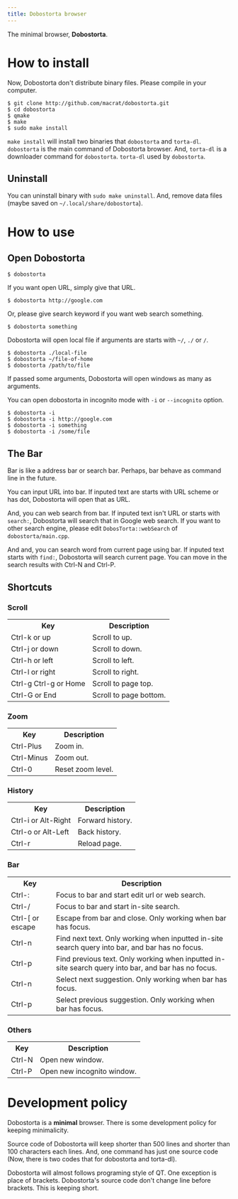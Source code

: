 ```yaml
---
title: Dobostorta browser
---
```


The minimal browser, **Dobostorta**.

# How to install
Now, Dobostorta don't distribute binary files. Please compile in your computer.
```
$ git clone http://github.com/macrat/dobostorta.git
$ cd dobostorta
$ qmake
$ make
$ sudo make install
```

`make install` will install two binaries that `dobostorta` and `torta-dl`.
`dobostorta` is the main command of Dobostorta browser.
And, `torta-dl` is a downloader command for `dobostorta`. `torta-dl` used by `dobostorta`.

## Uninstall
You can uninstall binary with `sudo make uninstall`.
And, remove data files (maybe saved on `~/.local/share/dobostorta`).

# How to use
## Open Dobostorta
```
$ dobostorta
```

If you want open URL, simply give that URL.
```
$ dobostorta http://google.com
```

Or, please give search keyword if you want web search something.
```
$ dobostorta something
```

Dobostorta will open local file if arguments are starts with `~/`, `./` or `/`.
```
$ dobostorta ./local-file
$ dobostorta ~/file-of-home
$ dobostorta /path/to/file
```

If passed some arguments, Dobostorta will open windows as many as arguments.

You can open dobostorta in incognito mode with `-i` or `--incognito` option.
```
$ dobostorta -i
$ dobostorta -i http://google.com
$ dobostorta -i something
$ dobostorta -i /some/file
```

## The Bar
Bar is like a address bar or search bar. Perhaps, bar behave as command line in the future.

You can input URL into bar.
If inputed text are starts with URL scheme or has dot, Dobostorta will open that as URL.

And, you can web search from bar.
If inputed text isn't URL or starts with `search:`, Dobostorta will search that in Google web search.
If you want to other search engine, please edit `DobosTorta::webSearch` of `dobostorta/main.cpp`.

And and, you can search word from current page using bar.
If inputed text starts with `find:`, Dobostorta will search current page.
You can move in the search results with Ctrl-N and Ctrl-P.

## Shortcuts
### Scroll
<table>
<tr><th>Key</th><th>Description</th></tr>
<tr><td>Ctrl-k or up</td><td>Scroll to up. </td></tr>
<tr><td>Ctrl-j or down</td><td>Scroll to down.</td></tr>
<tr><td>Ctrl-h or left</td><td>Scroll to left.</td></tr>
<tr><td>Ctrl-l or right</td><td>Scroll to right.</td></tr>
<tr><td>Ctrl-g Ctrl-g or Home</td><td>Scroll to page top.</td></tr>
<tr><td>Ctrl-G or End</td><td>Scroll to page bottom.</td></tr>
</table>

### Zoom
<table>
<tr><th>Key</th><th>Description</th></tr>
<tr><td>Ctrl-Plus</td><td>Zoom in.</td></tr>
<tr><td>Ctrl-Minus</td><td>Zoom out.</td></tr>
<tr><td>Ctrl-0</td><td>Reset zoom level.</td></tr>
</table>

### History
<table>
<tr><th>Key</th><th>Description</th></tr>
<tr><td>Ctrl-i or Alt-Right</td><td>Forward history.</td></tr>
<tr><td>Ctrl-o or Alt-Left</td><td>Back history.</td></tr>
<tr><td>Ctrl-r</td><td>Reload page.</td></tr>
</table>

### Bar
<table>
<tr><th>Key</th><th>Description</th></tr>
<tr><td>Ctrl-:</td><td>Focus to bar and start edit url or web search.</td></tr>
<tr><td>Ctrl-/</td><td>Focus to bar and start in-site search.</td></tr>
<tr><td>Ctrl-[ or escape</td><td>Escape from bar and close. Only working when bar has focus.</td></tr>
<tr><td>Ctrl-n</td><td>Find next text. Only working when inputted in-site search query into bar, and bar has no focus.</td></tr>
<tr><td>Ctrl-p</td><td>Find previous text. Only working when inputted in-site search query into bar, and bar has no focus.</td></tr>
<tr><td>Ctrl-n</td><td>Select next suggestion. Only working when bar has focus.</td></tr>
<tr><td>Ctrl-p</td><td>Select previous suggestion. Only working when bar has focus.</td></tr>
</table>

### Others
<table>
<tr><th>Key</th><th>Description</th></tr>
<tr><td>Ctrl-N</td><td>Open new window.</td></tr>
<tr><td>Ctrl-P</td><td>Open new incognito window.</td></tr>
</table>

# Development policy
Dobostorta is a **minimal** browser.
There is some development policy for keeping minimalicity.

Source code of Dobostorta will keep shorter than 500 lines and shorter than 100 characters each lines.
And, one command has just one source code (Now, there is two codes that for dobostorta and torta-dl).

Dobostorta will almost follows programing style of QT.
One exception is place of brackets. Dobostorta's source code don't change line before brackets. This is keeping short.
